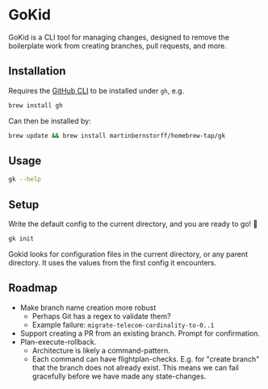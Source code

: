 # GoKid

GoKid is a CLI tool for managing changes, designed to remove the boilerplate work from creating branches, pull requests, and more.

## Installation
Requires the [GitHub CLI](https://cli.github.com/) to be installed under `gh`, e.g.

```bash
brew install gh
```

Can then be installed by:

```bash
brew update && brew install martinbernstorff/homebrew-tap/gk
```

## Usage

```bash
gk --help
```

## Setup
Write the default config to the current directory, and you are ready to go! 🚀

```bash
gk init
```

Gokid looks for configuration files in the current directory, or any parent directory. It uses the values from the first config it encounters.

## Roadmap
* Make branch name creation more robust
    * Perhaps Git has a regex to validate them?
    * Example failure: `migrate-telecom-cardinality-to-0..1`
* Support creating a PR from an existing branch. Prompt for confirmation.
* Plan-execute-rollback. 
    * Architecture is likely a command-pattern.
    * Each command can have flightplan-checks. E.g. for "create branch" that the branch does not already exist. This means we can fail gracefully before we have made any state-changes.